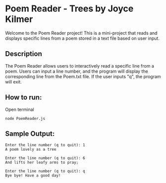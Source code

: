 # Poem Reader - Trees by Joyce Kilmer
 Welcome to the Poem Reader project! This is a mini-project that reads and displays specific lines from a poem stored in a text file based on user input.

## Description
The Poem Reader allows users to interactively read a specific line from a poem. Users can input a line number, and the program will display the corresponding line from the Poem.txt file. If the user inputs "q", the program will exit.

## How to run:

Open terminal 
```
node PoemReader.js 
```

## Sample Output:

```
Enter the line number (q to quit): 1
A poem lovely as a tree

Enter the line number (q to quit): 6
And lifts her leafy arms to pray;

Enter the line number (q to quit): q
Bye bye! Have a good day!
```
